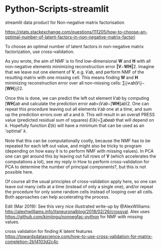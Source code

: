 # Python-Scripts-streamlit

streamlit data product for Non-negative matrix factorisation

https://stats.stackexchange.com/questions/111205/how-to-choose-an-optimal-number-of-latent-factors-in-non-negative-matrix-factori

To choose an optimal number of latent factors in non-negative matrix factorization, use cross-validation.

As you wrote, the aim of NMF is to find low-dimensional 𝐖 and 𝐇 with all non-negative elements minimizing reconstruction error ‖𝐕−𝐖𝐇‖2. Imagine that we leave out one element of 𝐕, e.g. 𝑉𝑎𝑏, and perform NMF of the resulting matrix with one missing cell. This means finding 𝐖 and 𝐇 minimizing reconstruction error over all non-missing cells:
∑𝑖𝑗≠𝑎𝑏(𝑉𝑖𝑗−[𝐖𝐇]𝑖𝑗)2.

Once this is done, we can predict the left out element 𝑉𝑎𝑏 by computing [𝐖𝐇]𝑎𝑏 and calculate the prediction error
𝑒𝑎𝑏=(𝑉𝑎𝑏−[𝐖𝐇]𝑎𝑏)2.
One can repeat this procedure leaving out all elements 𝑉𝑎𝑏 one at a time, and sum up the prediction errors over all 𝑎 and 𝑏. This will result in an overall PRESS value (predicted residual sum of squares) 𝐸(𝑘)=∑𝑎𝑏𝑒𝑎𝑏 that will depend on 𝑘. Hopefully function 𝐸(𝑘) will have a minimum that can be used as an 'optimal' 𝑘.

Note that this can be computationally costly, because the NMF has to be repeated for each left out value, and might also be tricky to program (depending on how easy it is to perform NMF with missing values). In PCA one can get around this by leaving out full rows of 𝐕 (which accelerates the computations a lot), see my reply in How to perform cross-validation for PCA to determine the number of principal components?, but this is not possible here.

Of course all the usual principles of cross-validation apply here, so one can leave out many cells at a time (instead of only a single one), and/or repeat the procedure for only some random cells instead of looping over all cells. Both approaches can help accelerating the process.

Edit (Mar 2019): See this very nice illustrated write-up by @AlexWilliams: http://alexhwilliams.info/itsneuronalblog/2018/02/26/crossval. Alex uses https://github.com/kimjingu/nonnegfac-python for NMF with missing values.


cross validation for finding K latent features https://towardsdatascience.com/how-to-use-cross-validation-for-matrix-completion-2b14103d2c4c
